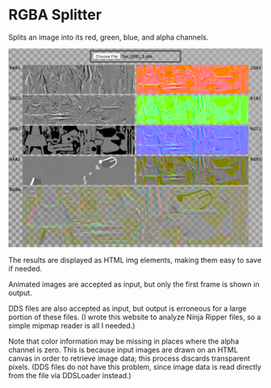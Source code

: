 # RGBA Splitter

Splits an image into its red, green, blue, and alpha channels.

![screenshot](ss.png)

The results are displayed as HTML img elements, making them easy to save if needed.

Animated images are accepted as input, but only the first frame is shown in output.

DDS files are also accepted as input, but output is erroneous for a large portion of these files. (I wrote this website to analyze Ninja Ripper files, so a simple mipmap reader is all I needed.)

Note that color information may be missing in places where the alpha channel is zero. This is because input images are drawn on an HTML canvas in order to retrieve image data; this process discards transparent pixels. (DDS files do not have this problem, since image data is read directly from the file via DDSLoader instead.)
